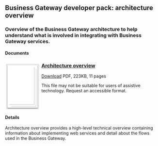 ## Business Gateway developer pack: architecture overview

### Overview of the Business Gateway architecture to help understand what is involved in integrating with Business Gateway services.

#### Documents
<h3><img style="float: left; margin: 0px 5px 0px 0px" src="../../images/file.png"> <a href="../../pdfs/integrate/business-gateway-architecture-overview.pdf">Architecture overview</a></h3>
<a download="business-gateway-architecture-overview" href="../../pdfs/integrate/business-gateway-architecture-overview.pdf">Download</a>
PDF, 223KB, 11 pages

This file may not be suitable for users of assistive technology. Request an accessible format.
<br />
<br />
<br />
<br />

#### Details
Architecture overview provides a high-level technical overview containing information about implementing web services and detail about the flows used in the Business Gateway.